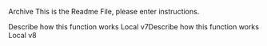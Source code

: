 Archive This is the Readme File, please enter instructions.

Describe how this function works Local v7Describe how this function works Local v8